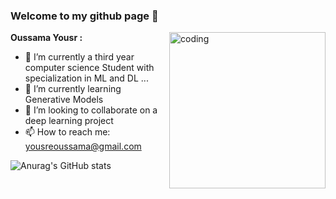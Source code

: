 ### Welcome to my github page 👋

<img align="right" alt="coding" width="250" src="https://images.squarespace-cdn.com/content/v1/5c4ece0e3917ee277d32eaf3/1570273053849-039QAJDGEH8MYUH1LWB1/ke17ZwdGBToddI8pDm48kOlpZEm6lIPwPw_yo_m_zlV7gQa3H78H3Y0txjaiv_0fDoOvxcdMmMKkDsyUqMSsMWxHk725yiiHCCLfrh8O1z5QPOohDIaIeljMHgDF5CVlOqpeNLcJ80NK65_fV7S1UeSVMWmcuz5YkWBVf_98p9j5HN4wc9JBwr3vukvQUiJxOpYghpI-Ha_TwZsqqmJXng/ramen-and-rain.gif?format=500w">

**Oussama Yousr :** 

- 🔭 I’m currently a third year computer science Student with specialization in ML and DL  ...
- 🌱 I’m currently learning Generative Models
- 👯 I’m looking to collaborate on a deep learning project
- 📫 How to reach me: yousreoussama@gmail.com


![Anurag's GitHub stats](https://github-readme-stats.vercel.app/api?username=Oussamayousre&count_private=true)
